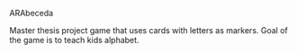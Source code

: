 ARAbeceda

Master thesis project game that uses cards with letters as markers. Goal of the game is to teach kids alphabet.
